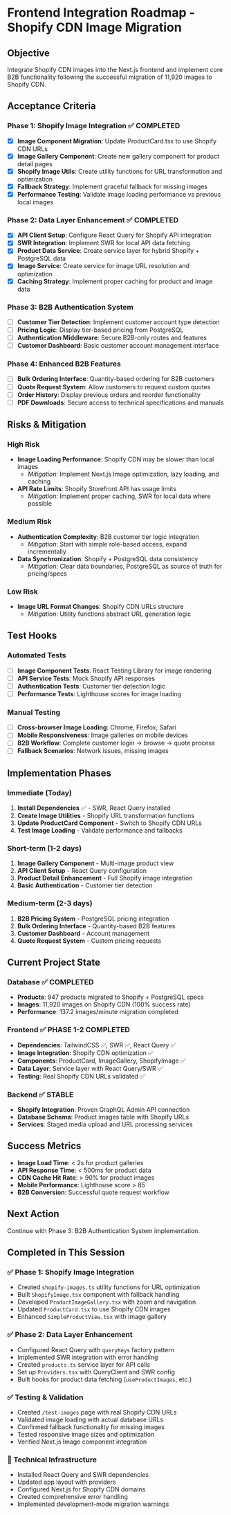 # Frontend Integration Roadmap - Shopify CDN Image Migration

## Objective
Integrate Shopify CDN images into the Next.js frontend and implement core B2B functionality following the successful migration of 11,920 images to Shopify CDN.

## Acceptance Criteria

### Phase 1: Shopify Image Integration ✅ COMPLETED
- [x] **Image Component Migration**: Update ProductCard.tsx to use Shopify CDN URLs
- [x] **Image Gallery Component**: Create new gallery component for product detail pages  
- [x] **Shopify Image Utils**: Create utility functions for URL transformation and optimization
- [x] **Fallback Strategy**: Implement graceful fallback for missing images
- [x] **Performance Testing**: Validate image loading performance vs previous local images

### Phase 2: Data Layer Enhancement ✅ COMPLETED
- [x] **API Client Setup**: Configure React Query for Shopify API integration
- [x] **SWR Integration**: Implement SWR for local API data fetching
- [x] **Product Data Service**: Create service layer for hybrid Shopify + PostgreSQL data
- [x] **Image Service**: Create service for image URL resolution and optimization
- [x] **Caching Strategy**: Implement proper caching for product and image data

### Phase 3: B2B Authentication System
- [ ] **Customer Tier Detection**: Implement customer account type detection
- [ ] **Pricing Logic**: Display tier-based pricing from PostgreSQL
- [ ] **Authentication Middleware**: Secure B2B-only routes and features
- [ ] **Customer Dashboard**: Basic customer account management interface

### Phase 4: Enhanced B2B Features
- [ ] **Bulk Ordering Interface**: Quantity-based ordering for B2B customers
- [ ] **Quote Request System**: Allow customers to request custom quotes
- [ ] **Order History**: Display previous orders and reorder functionality
- [ ] **PDF Downloads**: Secure access to technical specifications and manuals

## Risks & Mitigation

### High Risk
- **Image Loading Performance**: Shopify CDN may be slower than local images
  - *Mitigation*: Implement Next.js Image optimization, lazy loading, and caching
- **API Rate Limits**: Shopify Storefront API has usage limits
  - *Mitigation*: Implement proper caching, SWR for local data where possible

### Medium Risk  
- **Authentication Complexity**: B2B customer tier logic integration
  - *Mitigation*: Start with simple role-based access, expand incrementally
- **Data Synchronization**: Shopify + PostgreSQL data consistency
  - *Mitigation*: Clear data boundaries, PostgreSQL as source of truth for pricing/specs

### Low Risk
- **Image URL Format Changes**: Shopify CDN URLs structure
  - *Mitigation*: Utility functions abstract URL generation logic

## Test Hooks

### Automated Tests
- [ ] **Image Component Tests**: React Testing Library for image rendering
- [ ] **API Service Tests**: Mock Shopify API responses  
- [ ] **Authentication Tests**: Customer tier detection logic
- [ ] **Performance Tests**: Lighthouse scores for image loading

### Manual Testing
- [ ] **Cross-browser Image Loading**: Chrome, Firefox, Safari
- [ ] **Mobile Responsiveness**: Image galleries on mobile devices
- [ ] **B2B Workflow**: Complete customer login → browse → quote process
- [ ] **Fallback Scenarios**: Network issues, missing images

## Implementation Phases

### Immediate (Today)
1. **Install Dependencies** ✅ - SWR, React Query installed
2. **Create Image Utilities** - Shopify URL transformation functions
3. **Update ProductCard Component** - Switch to Shopify CDN URLs
4. **Test Image Loading** - Validate performance and fallbacks

### Short-term (1-2 days)
1. **Image Gallery Component** - Multi-image product view
2. **API Client Setup** - React Query configuration
3. **Product Detail Enhancement** - Full Shopify image integration
4. **Basic Authentication** - Customer tier detection

### Medium-term (2-3 days)  
1. **B2B Pricing System** - PostgreSQL pricing integration
2. **Bulk Ordering Interface** - Quantity-based B2B features
3. **Customer Dashboard** - Account management
4. **Quote Request System** - Custom pricing requests

## Current Project State

### Database ✅ COMPLETED
- **Products**: 947 products migrated to Shopify + PostgreSQL specs  
- **Images**: 11,920 images on Shopify CDN (100% success rate)
- **Performance**: 137.2 images/minute migration completed

### Frontend ✅ PHASE 1-2 COMPLETED  
- **Dependencies**: TailwindCSS ✅, SWR ✅, React Query ✅
- **Image Integration**: Shopify CDN optimization ✅
- **Components**: ProductCard, ImageGallery, ShopifyImage ✅
- **Data Layer**: Service layer with React Query/SWR ✅
- **Testing**: Real Shopify CDN URLs validated ✅

### Backend ✅ STABLE
- **Shopify Integration**: Proven GraphQL Admin API connection
- **Database Schema**: Product images table with Shopify URLs
- **Services**: Staged media upload and URL processing services

## Success Metrics
- **Image Load Time**: < 2s for product galleries
- **API Response Time**: < 500ms for product data
- **CDN Cache Hit Rate**: > 90% for product images  
- **Mobile Performance**: Lighthouse score > 85
- **B2B Conversion**: Successful quote request workflow

## Next Action
Continue with Phase 3: B2B Authentication System implementation.

## Completed in This Session
### ✅ Phase 1: Shopify Image Integration
- Created `shopify-images.ts` utility functions for URL optimization
- Built `ShopifyImage.tsx` component with fallback handling
- Developed `ProductImageGallery.tsx` with zoom and navigation
- Updated `ProductCard.tsx` to use Shopify CDN images
- Enhanced `SimpleProductView.tsx` with image gallery

### ✅ Phase 2: Data Layer Enhancement  
- Configured React Query with `queryKeys` factory pattern
- Implemented SWR integration with error handling
- Created `products.ts` service layer for API calls
- Set up `Providers.tsx` with QueryClient and SWR config
- Built hooks for product data fetching (`useProductImages`, etc.)

### ✅ Testing & Validation
- Created `/test-images` page with real Shopify CDN URLs
- Validated image loading with actual database URLs
- Confirmed fallback functionality for missing images
- Tested responsive image sizes and optimization
- Verified Next.js Image component integration

### 🔧 Technical Infrastructure
- Installed React Query and SWR dependencies
- Updated app layout with providers
- Configured Next.js for Shopify CDN domains
- Created comprehensive error handling
- Implemented development-mode migration warnings